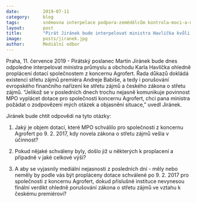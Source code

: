 ```yaml
---
date:         2019-07-11
category:     blog
tags:         sněmovna interpelace podpora-zemědělcům kontrola-moci-a-mocných
layout:       post
title:        "Pirát Jiránek bude interpelovat ministra Havlíčka kvůli vyplácení dotací koncernu Agrofert"
image:        posts/jiranek.jpg
author:       Mediální odbor
---
```



Praha, 11. července 2019 - Pirátský poslanec Martin Jiránek bude dnes odpoledne interpelovat ministra průmyslu a obchodu Karla Havlíčka ohledně proplácení dotací společnostem z koncernu Agrofert. Řada důkazů dokládá existenci střetu zájmů premiéra Andreje Babiše, a tedy i porušování evropského finančního nařízení ke střetu zájmů a českého zákona o střetu zájmů. “Jelikož se v posledních dnech trochu nejasně komunikuje povinnost MPO vyplácet dotace pro společnosti koncernu Agrofert, chci pana ministra požádat o zodpovězení mých otázek a objasnění situace,” uvedl Jiránek.

Jiránek bude chtít odpovědi na tyto otázky:

1. Jaký je objem dotací, které MPO schválilo pro společnosti z koncernu Agrofert po 9. 2. 2017, kdy novela zákona o střetu zájmů vešla v účinnost?

2. Pokud nějaké schváleny byly, došlo již u některých k proplacení a případně v jaké celkové výši?

3. A aby se vyjasnily mediální nejasnosti z posledních dní - měly nebo neměly by podle vás být propláceny dotace schválené po 9. 2. 2017 pro společnosti z koncernu Agrofert, dokud příslušné instituce nevynesou finální verdikt ohledně porušování zákona o střetu zájmů ve vztahu k českému premiérovi?
